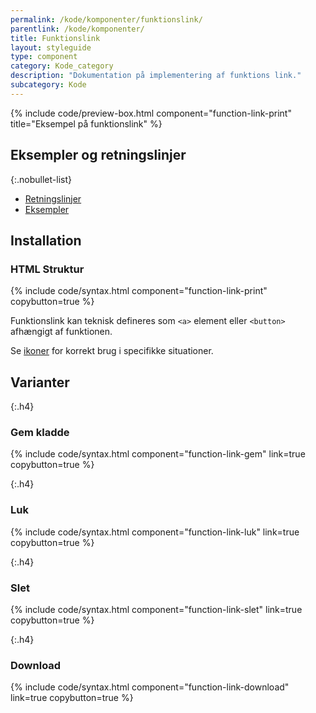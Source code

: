 ```yaml
---
permalink: /kode/komponenter/funktionslink/
parentlink: /kode/komponenter/
title: Funktionslink
layout: styleguide
type: component
category: Kode_category
description: "Dokumentation på implementering af funktions link."
subcategory: Kode
---
```


{% include code/preview-box.html component="function-link-print" title="Eksempel på funktionslink" %}


## Eksempler og retningslinjer

{:.nobullet-list}
- <a href="/komponenter/funktionslink/#retningslinjer">Retningslinjer</a>
- <a href="/komponenter/funktionslink/">Eksempler</a>

## Installation

### HTML Struktur

{% include code/syntax.html component="function-link-print" copybutton=true %}

Funktionslink kan teknisk defineres som `<a>` element eller `<button>` afhængigt af funktionen.

Se <a href="/design/ikoner/#betydning">ikoner</a> for korrekt brug i specifikke situationer.

## Varianter

{:.h4}
### Gem kladde

{% include code/syntax.html component="function-link-gem" link=true copybutton=true %}

{:.h4}
### Luk

{% include code/syntax.html component="function-link-luk" link=true copybutton=true %}

{:.h4}
### Slet

{% include code/syntax.html component="function-link-slet" link=true copybutton=true %}

{:.h4}
### Download

{% include code/syntax.html component="function-link-download" link=true copybutton=true %}